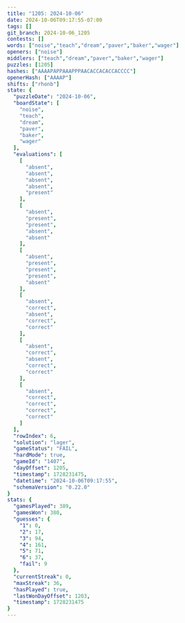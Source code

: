 ```yaml
---
title: "1205: 2024-10-06"
date: 2024-10-06T09:17:55-07:00
tags: []
git_branch: 2024-10-06_1205
contests: []
words: ["noise","teach","dream","paver","baker","wager"]
openers: ["noise"]
middlers: ["teach","dream","paver","baker","wager"]
puzzles: [1205]
hashes: ["AAAAPAPPAAAPPPAACACCACACCACCCC"]
openerHash: ["AAAAP"]
shifts: ["rhonb"]
state: {
  "puzzleDate": "2024-10-06",
  "boardState": [
    "noise",
    "teach",
    "dream",
    "paver",
    "baker",
    "wager"
  ],
  "evaluations": [
    [
      "absent",
      "absent",
      "absent",
      "absent",
      "present"
    ],
    [
      "absent",
      "present",
      "present",
      "absent",
      "absent"
    ],
    [
      "absent",
      "present",
      "present",
      "present",
      "absent"
    ],
    [
      "absent",
      "correct",
      "absent",
      "correct",
      "correct"
    ],
    [
      "absent",
      "correct",
      "absent",
      "correct",
      "correct"
    ],
    [
      "absent",
      "correct",
      "correct",
      "correct",
      "correct"
    ]
  ],
  "rowIndex": 6,
  "solution": "lager",
  "gameStatus": "FAIL",
  "hardMode": true,
  "gameId": "1407",
  "dayOffset": 1205,
  "timestamp": 1728231475,
  "datetime": "2024-10-06T09:17:55",
  "schemaVersion": "0.22.0"
}
stats: {
  "gamesPlayed": 389,
  "gamesWon": 380,
  "guesses": {
    "1": 0,
    "2": 17,
    "3": 94,
    "4": 161,
    "5": 71,
    "6": 37,
    "fail": 9
  },
  "currentStreak": 0,
  "maxStreak": 36,
  "hasPlayed": true,
  "lastWonDayOffset": 1203,
  "timestamp": 1728231475
}
---
```

<!-- more -->
